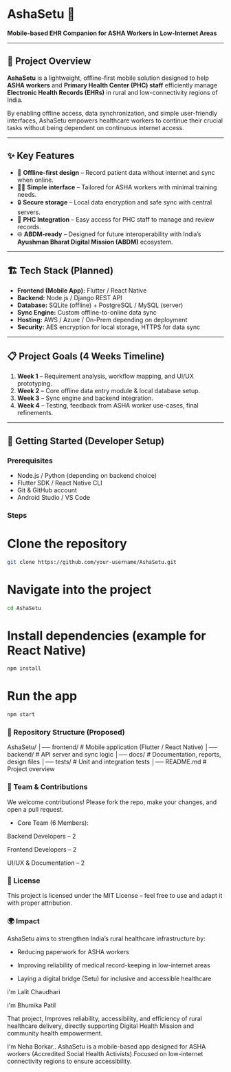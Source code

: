 # AshaSetu 💠  
**Mobile-based EHR Companion for ASHA Workers in Low-Internet Areas**

---

## 📌 Project Overview  
**AshaSetu** is a lightweight, offline-first mobile solution designed to help **ASHA workers** and **Primary Health Center (PHC) staff** efficiently manage **Electronic Health Records (EHRs)** in rural and low-connectivity regions of India.  

By enabling offline access, data synchronization, and simple user-friendly interfaces, AshaSetu empowers healthcare workers to continue their crucial tasks without being dependent on continuous internet access.  

---

## ✨ Key Features  
- 📱 **Offline-first design** – Record patient data without internet and sync when online.  
- 👩‍⚕️ **Simple interface** – Tailored for ASHA workers with minimal training needs.  
- 🔒 **Secure storage** – Local data encryption and safe sync with central servers.  
- 🏥 **PHC Integration** – Easy access for PHC staff to manage and review records.  
- 🌐 **ABDM-ready** – Designed for future interoperability with India’s **Ayushman Bharat Digital Mission (ABDM)** ecosystem.  

---

## 🏗️ Tech Stack (Planned)  
- **Frontend (Mobile App):** Flutter / React Native  
- **Backend:** Node.js / Django REST API  
- **Database:** SQLite (offline) + PostgreSQL / MySQL (server)  
- **Sync Engine:** Custom offline-to-online data sync  
- **Hosting:** AWS / Azure / On-Prem depending on deployment  
- **Security:** AES encryption for local storage, HTTPS for data sync  

---

## 📋 Project Goals (4 Weeks Timeline)  
1. **Week 1** – Requirement analysis, workflow mapping, and UI/UX prototyping.  
2. **Week 2** – Core offline data entry module & local database setup.  
3. **Week 3** – Sync engine and backend integration.  
4. **Week 4** – Testing, feedback from ASHA worker use-cases, final refinements.  

---

## 🚀 Getting Started (Developer Setup)  
### Prerequisites  
- Node.js / Python (depending on backend choice)  
- Flutter SDK / React Native CLI  
- Git & GitHub account  
- Android Studio / VS Code  

### Steps  
# Clone the repository
```bash
git clone https://github.com/your-username/AshaSetu.git
```
# Navigate into the project
```bash
cd AshaSetu
```

# Install dependencies (example for React Native)
```bash
npm install
```

# Run the app
```bash
npm start
```

### 📂 Repository Structure (Proposed)
AshaSetu/
│── frontend/        # Mobile application (Flutter / React Native)
│── backend/         # API server and sync logic
│── docs/            # Documentation, reports, design files
│── tests/           # Unit and integration tests
│── README.md        # Project overview

###  🤝 Team & Contributions

We welcome contributions! Please fork the repo, make your changes, and open a pull request.

- Core Team (6 Members):

Backend Developers – 2

Frontend Developers – 2

UI/UX & Documentation – 2

### 📜 License
This project is licensed under the MIT License – feel free to use and adapt it with proper attribution.

### 🌍 Impact

AshaSetu aims to strengthen India’s rural healthcare infrastructure by:

- Reducing paperwork for ASHA workers

- Improving reliability of medical record-keeping in low-internet areas

- Laying a digital bridge (Setu) for inclusive and accessible healthcare

i'm Lalit Chaudhari

i'm Bhumika Patil 

That project, Improves reliability, accessibility, and efficiency of rural healthcare delivery, directly supporting Digital Health Mission and community health empowerment.

I'm Neha Borkar..
AshaSetu is a mobile-based app designed for ASHA workers (Accredited Social Health Activists).Focused on low-internet connectivity regions to ensure accessibility.

